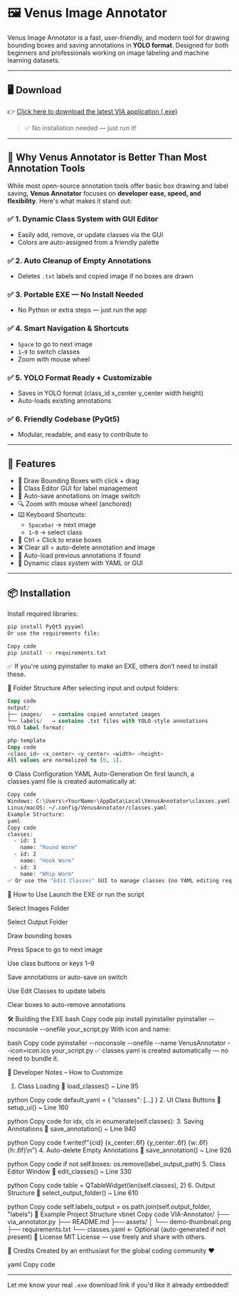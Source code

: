# 🖼️ Venus Image Annotator

Venus Image Annotator is a fast, user-friendly, and modern tool for drawing bounding boxes and saving annotations in **YOLO format**. Designed for both beginners and professionals working on image labeling and machine learning datasets.

---

## 🖥️ Download

👉 [Click here to download the latest VIA application (.exe)](https://github.com/YourUsername/YourRepo/releases/download/v1.0.0/VIA.application)

> ✅ No installation needed — just run it!

---

## 💎 Why Venus Annotator is Better Than Most Annotation Tools

While most open-source annotation tools offer basic box drawing and label saving, **Venus Annotator** focuses on **developer ease, speed, and flexibility**. Here's what makes it stand out:

### ✅ 1. Dynamic Class System with GUI Editor
- Easily add, remove, or update classes via the GUI
- Colors are auto-assigned from a friendly palette

### ✅ 2. Auto Cleanup of Empty Annotations
- Deletes `.txt` labels and copied image if no boxes are drawn

### ✅ 3. Portable EXE — No Install Needed
- No Python or extra steps — just run the app

### ✅ 4. Smart Navigation & Shortcuts
- `Space` to go to next image
- `1–9` to switch classes
- Zoom with mouse wheel

### ✅ 5. YOLO Format Ready + Customizable
- Saves in YOLO format (class_id x_center y_center width height)
- Auto-loads existing annotations

### ✅ 6. Friendly Codebase (PyQt5)
- Modular, readable, and easy to contribute to

---

## 🚀 Features

- 🎯 Draw Bounding Boxes with click + drag  
- 🎨 Class Editor GUI for label management  
- 🔁 Auto-save annotations on image switch  
- 🔍 Zoom with mouse wheel (anchored)  
- ⌨️ Keyboard Shortcuts:  
  - `Spacebar` → next image  
  - `1–9` → select class  
- 🧽 Ctrl + Click to erase boxes  
- ❌ Clear all = auto-delete annotation and image  
- 🔄 Auto-load previous annotations if found  
- 🧠 Dynamic class system with YAML or GUI  

---

## 📦 Installation

Install required libraries:

```bash
pip install PyQt5 pyyaml
Or use the requirements file:
```

```bash
Copy code
pip install -r requirements.txt
```

✅ If you're using pyinstaller to make an EXE, others don’t need to install these.

📁 Folder Structure
After selecting input and output folders:

```sql
Copy code
output/
├── images/   → contains copied annotated images
└── labels/   → contains .txt files with YOLO-style annotations
YOLO label format:

php-template
Copy code
<class_id> <x_center> <y_center> <width> <height>
All values are normalized to [0, 1].

```
⚙️ Class Configuration
YAML Auto-Generation
On first launch, a classes.yaml file is created automatically at:

```bash
Copy code
Windows: C:\Users\<YourName>\AppData\Local\VenusAnnotator\classes.yaml  
Linux/macOS: ~/.config/VenusAnnotator/classes.yaml
Example Structure:
yaml
Copy code
classes:
  - id: 1
    name: "Round Worm"
  - id: 2
    name: "Hook Worm"
  - id: 3
    name: "Whip Worm"
✅ Or use the "Edit Classes" GUI to manage classes (no YAML editing required).
```

🎥 How to Use
Launch the EXE or run the script

Select Images Folder

Select Output Folder

Draw bounding boxes

Press Space to go to next image

Use class buttons or keys 1–9

Save annotations or auto-save on switch

Use Edit Classes to update labels

Clear boxes to auto-remove annotations

🛠️ Building the EXE
bash
Copy code
pip install pyinstaller
pyinstaller --noconsole --onefile your_script.py
With icon and name:

bash
Copy code
pyinstaller --noconsole --onefile --name VenusAnnotator --icon=icon.ico your_script.py
✅ classes.yaml is created automatically — no need to bundle it.

🧾 Developer Notes – How to Customize
1. Class Loading
📍 load_classes() ~ Line 95

python
Copy code
default_yaml = { "classes": [...] }
2. UI Class Buttons
📍 setup_ui() ~ Line 160

python
Copy code
for idx, cls in enumerate(self.classes):
3. Saving Annotations
📍 save_annotation() ~ Line 940

python
Copy code
f.write(f"{cid} {x_center:.6f} {y_center:.6f} {w:.6f} {h:.6f}\n")
4. Auto-delete Empty Annotations
📍 save_annotation() ~ Line 926

python
Copy code
if not self.boxes:
    os.remove(label_output_path)
5. Class Editor Window
📍 edit_classes() ~ Line 330

python
Copy code
table = QTableWidget(len(self.classes), 2)
6. Output Structure
📍 select_output_folder() ~ Line 610

python
Copy code
self.labels_output = os.path.join(self.output_folder, "labels")
📁 Example Project Structure
vbnet
Copy code
VIA-Annotator/
├── via_annotator.py
├── README.md
├── assets/
│   └── demo-thumbnail.png
├── requirements.txt
└── classes.yaml  ← Optional (auto-generated if not present)
📃 License
MIT License — use freely and share with others.

🤝 Credits
Created by an enthusiast for the global coding community ❤️

yaml
Copy code

---

Let me know your real `.exe` download link if you'd like it already embedded!
